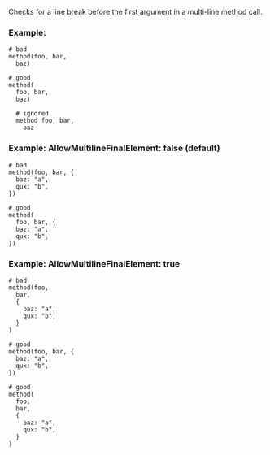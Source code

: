 Checks for a line break before the first argument in a
multi-line method call.

### Example:

    # bad
    method(foo, bar,
      baz)

    # good
    method(
      foo, bar,
      baz)

      # ignored
      method foo, bar,
        baz

### Example: AllowMultilineFinalElement: false (default)

    # bad
    method(foo, bar, {
      baz: "a",
      qux: "b",
    })

    # good
    method(
      foo, bar, {
      baz: "a",
      qux: "b",
    })

### Example: AllowMultilineFinalElement: true

    # bad
    method(foo,
      bar,
      {
        baz: "a",
        qux: "b",
      }
    )

    # good
    method(foo, bar, {
      baz: "a",
      qux: "b",
    })

    # good
    method(
      foo,
      bar,
      {
        baz: "a",
        qux: "b",
      }
    )
